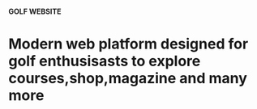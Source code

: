<h4>GOLF WEBSITE</h4>
<h1>Modern web platform designed for golf enthusisasts to explore courses,shop,magazine and many more</h1>
